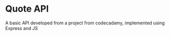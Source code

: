 # Quote API

A basic API developed from a project from codecadamy, implemented using Express and JS
